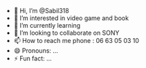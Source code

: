 - 👋 Hi, I’m @Sabil318
- 👀 I’m interested in video game and book
- 🌱 I’m currently learning 
- 💞️ I’m looking to collaborate on SONY
- 📫 How to reach me phone : 06 63 05 03 10
- 😄 Pronouns: ...
- ⚡ Fun fact: ...

<!---
Sabil318/Sabil318 is a ✨ special ✨ repository because its `README.md` (this file) appears on your GitHub profile.
You can click the Preview link to take a look at your changes.
--->

